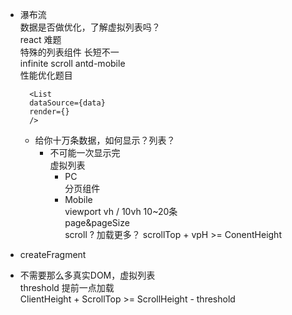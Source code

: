 - 瀑布流             
    数据是否做优化，了解虚拟列表吗？              
    react 难题            
        特殊的列表组件 长短不一            
        infinite scroll antd-mobile               
        性能优化题目             

        <List          
        dataSource={data}           
        render={}           
        />               

    - 给你十万条数据，如何显示？列表？                 
        - 不可能一次显示完            
            虚拟列表             
            - PC            
                分页组件               
            - Mobile              
                viewport vh / 10vh  10~20条                
                page&pageSize              
                scroll ? 加载更多？ scrollTop + vpH >= ConentHeight               

- createFragment             
- 不需要那么多真实DOM，虚拟列表                
    threshold 提前一点加载             
    ClientHeight + ScrollTop >= ScrollHeight - threshold               
